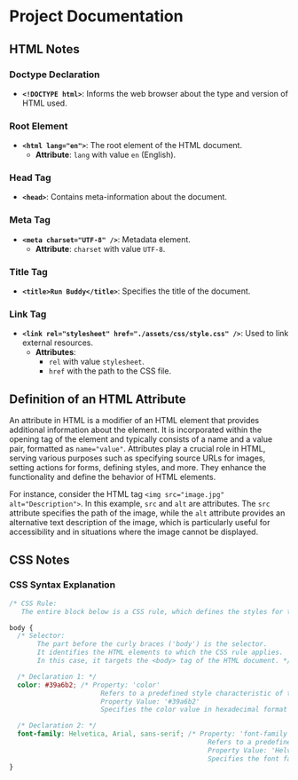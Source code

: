 # Project Documentation

## HTML Notes

### Doctype Declaration

- **`<!DOCTYPE html>`**: Informs the web browser about the type and version of HTML used.

### Root Element

- **`<html lang="en">`**: The root element of the HTML document.
  - **Attribute**: `lang` with value `en` (English).

### Head Tag

- **`<head>`**: Contains meta-information about the document.

### Meta Tag

- **`<meta charset="UTF-8" />`**: Metadata element.
  - **Attribute**: `charset` with value `UTF-8`.

### Title Tag

- **`<title>Run Buddy</title>`**: Specifies the title of the document.

### Link Tag

- **`<link rel="stylesheet" href="./assets/css/style.css" />`**: Used to link external resources.
  - **Attributes**:
    - `rel` with value `stylesheet`.
    - `href` with the path to the CSS file.

## Definition of an HTML Attribute

An attribute in HTML is a modifier of an HTML element that provides additional information about the element. It is incorporated within the opening tag of the element and typically consists of a name and a value pair, formatted as `name="value"`. Attributes play a crucial role in HTML, serving various purposes such as specifying source URLs for images, setting actions for forms, defining styles, and more. They enhance the functionality and define the behavior of HTML elements.

For instance, consider the HTML tag `<img src="image.jpg" alt="Description">`. In this example, `src` and `alt` are attributes. The `src` attribute specifies the path of the image, while the `alt` attribute provides an alternative text description of the image, which is particularly useful for accessibility and in situations where the image cannot be displayed.

## CSS Notes

### CSS Syntax Explanation

```css
/* CSS Rule: 
   The entire block below is a CSS rule, which defines the styles for the elements selected by the selector. */

body {
  /* Selector: 
       The part before the curly braces ('body') is the selector.
       It identifies the HTML elements to which the CSS rule applies.
       In this case, it targets the <body> tag of the HTML document. */

  /* Declaration 1: */
  color: #39a6b2; /* Property: 'color'
                       Refers to a predefined style characteristic of the element.
                       Property Value: '#39a6b2'
                       Specifies the color value in hexadecimal format for the text of the body element. */

  /* Declaration 2: */
  font-family: Helvetica, Arial, sans-serif; /* Property: 'font-family'
                                                  Refers to a predefined style characteristic of the element.
                                                  Property Value: 'Helvetica, Arial, sans-serif'
                                                  Specifies the font family for text in the body element. */
}
```

<!-- 1.2.6 -->
